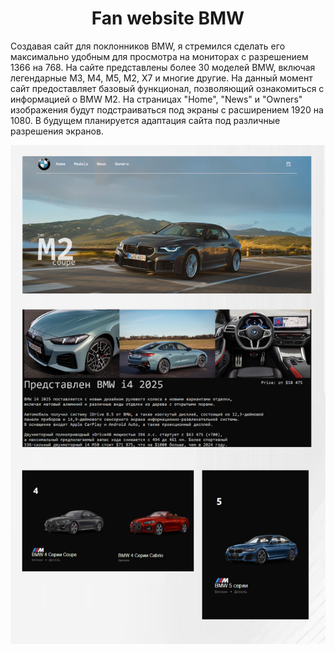 <h1 align="center"> Fan website BMW </h1>
<p>
  Создавая сайт для поклонников BMW, я стремился сделать его максимально удобным для просмотра на мониторах с разрешением 1366 на 768. На сайте представлены более 30 моделей BMW, включая легендарные M3, M4, M5, M2, X7 и многие другие. На данный момент сайт предоставляет базовый функционал, позволяющий ознакомиться с информацией о BMW M2. На страницах "Home", "News" и "Owners" изображения будут подстраиваться под экраны с расширением 1920 на 1080. В будущем планируется адаптация сайта под различные разрешения экранов. 
</p>
<img src="img/github.PNG" alt="фото проекта"/>
